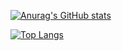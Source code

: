 [![Anurag's GitHub stats](https://github-readme-stats.vercel.app/api?username=MrLemur&count_private=true&show_icons=true)](https://github.com/anuraghazra/github-readme-stats)

[![Top Langs](https://github-readme-stats.vercel.app/api/top-langs/?username=MrLemur&langs_count=8&layout=compact)](https://github.com/anuraghazra/github-readme-stats)
